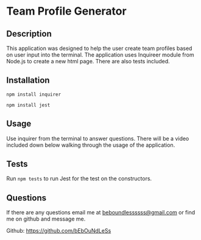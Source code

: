 # Team Profile Generator

## Description
This application was designed to help the user create team profiles based on user input into the terminal. The application uses Inquireer module from Node.js to create a new html page. There are also tests included.

## Installation 

`npm install inquirer`

`npm install jest`

## Usage

Use inquirer from the terminal to answer questions. There will be a video included down below walking through the usage of the application. 

## Tests

Run `npm tests` to run Jest for the test on the constructors. 

## Questions
 If there are any questions email me at beboundlessssss@gmail.com 
 or find me on github and message me. 

 Github: https://github.com/bEbOuNdLeSs